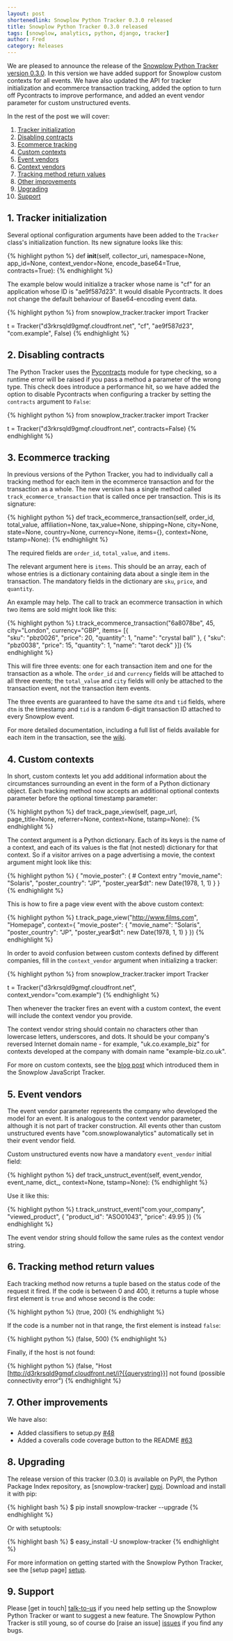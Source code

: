 ```yaml
---
layout: post
shortenedlink: Snowplow Python Tracker 0.3.0 released
title: Snowplow Python Tracker 0.3.0 released
tags: [snowplow, analytics, python, django, tracker]
author: Fred
category: Releases
---
```


We are pleased to announce the release of the [Snowplow Python Tracker version 0.3.0][repo]. In this version we have added support for Snowplow custom contexts for all events. We have also updated the API for tracker initialization and ecommerce transaction tracking, added the option to turn off Pycontracts to improve performance, and added an event vendor parameter for custom unstructured events.

In the rest of the post we will cover:

1. [Tracker initialization](/blog/2014/04/25/snowplow-python-tracker-0.3.0-released/#tracker-initialization)
2. [Disabling contracts](/blog/2014/04/25/snowplow-python-tracker-0.3.0-released/#contracts)
3. [Ecommerce tracking](/blog/2014/04/25/snowplow-python-tracker-0.3.0-released/#ecommerce)
4. [Custom contexts](/blog/2014/04/25/snowplow-python-tracker-0.3.0-released/#contexts)
5. [Event vendors](/blog/2014/04/25/snowplow-python-tracker-0.3.0-released/#event-vendor)
6. [Context vendors](/blog/2014/04/25/snowplow-python-tracker-0.3.0-released/#context-vendor)
6. [Tracking method return values](/blog/2014/04/25/snowplow-python-tracker-0.3.0-released/#other)
7. [Other improvements](/blog/2014/04/25/snowplow-python-tracker-0.3.0-released/#other)
8. [Upgrading](/blog/2014/04/25/snowplow-python-tracker-0.3.0-released/#upgrading)
9. [Support](/blog/2014/04/25/snowplow-python-tracker-0.3.0-released/#support)

<!--more-->

<h2><a name="tracker-initialization">1. Tracker initialization</a></h2>

Several optional configuration arguments have been added to the `Tracker` class's initialization function. Its new signature looks like this:

{% highlight python %}
def __init__(self, collector_uri,
             namespace=None, app_id=None, context_vendor=None, encode_base64=True, contracts=True):
{% endhighlight %}

The example below would initialize a tracker whose name is "cf" for an application whose ID is "ae9f587d23". It would disable Pycontracts. It does not change the default behaviour of Base64-encoding event data.

{% highlight python %}
from snowplow_tracker.tracker import Tracker

t = Tracker("d3rkrsqld9gmqf.cloudfront.net", "cf", "ae9f587d23", "com.example", False)
{% endhighlight %}

<h2><a name="contracts">2. Disabling contracts</a></h2>

The Python Tracker uses the [Pycontracts][contracts] module for type checking, so a runtime error will be raised if you pass a method a parameter of the wrong type. This check does introduce a performance hit, so we have added the option to disable Pycontracts when configuring a tracker by setting the `contracts` argument to `False`:

{% highlight python %}
from snowplow_tracker.tracker import Tracker

t = Tracker("d3rkrsqld9gmqf.cloudfront.net", contracts=False)
{% endhighlight %}

<h2><a name="ecommerce">3. Ecommerce tracking</a></h2>

In previous versions of the Python Tracker, you had to individually call a tracking method for each item in the ecommerce transaction and for the transaction as a whole. The new version has a single method called `track_ecommerce_transaction` that is called once per transaction. This is its signature:

{% highlight python %}
def track_ecommerce_transaction(self, order_id, total_value,
                                affiliation=None, tax_value=None, shipping=None,
                                city=None, state=None, country=None, currency=None,
                                items={},
                                context=None, tstamp=None):
{% endhighlight %}

The required fields are `order_id`, `total_value`, and `items`.

The relevant argument here is `items`. This should be an array, each of whose entries is a dictionary containing data about a single item in the transaction. The mandatory fields in the dictionary are `sku`, `price`, and `quantity`.

An example may help. The call to track an ecommerce transaction in which two items are sold might look like this:

{% highlight python %}
t.track_ecommerce_transaction("6a8078be", 45, city="London", currency="GBP", items=
    [{  
        "sku": "pbz0026",
        "price": 20,
        "quantity": 1,
        "name": "crystal ball"
    },
    {
        "sku": "pbz0038",
        "price": 15,
        "quantity": 1,
        "name": "tarot deck"
    }])
{% endhighlight %}             

This will fire three events: one for each transaction item and one for the transaction as a whole. The `order_id` and `currency` fields will be attached to all three events; the `total_value` and `city` fields will only be attached to the transaction event, not the transaction item events.

The three events are guaranteed to have the same `dtm` and `tid` fields, where `dtm` is the timestamp and `tid` is a random 6-digit transaction ID attached to every Snowplow event.

For more detailed documentation, including a full list of fields available for each item in the transaction, see the [wiki][wiki].

<h2><a name="contexts">4. Custom contexts</a></h2>

In short, custom contexts let you add additional information about the circumstances surrounding an event in the form of a Python dictionary object. Each tracking method now accepts an additional optional contexts parameter before the optional timestamp parameter:

{% highlight python %}
def track_page_view(self, page_url, page_title=None, referrer=None, context=None, tstamp=None):
{% endhighlight %}

The context argument is a Python dictionary. Each of its keys is the name of a context, and each of its values is the flat (not nested) dictionary for that context. So if a visitor arrives on a page advertising a movie, the context argument might look like this: 

{% highlight python %}
{ 
    "movie_poster": {          # Context entry
        "movie_name": "Solaris",
        "poster_country": "JP",
        "poster_year$dt": new Date(1978, 1, 1)
    }
}
{% endhighlight %}

This is how to fire a page view event with the above custom context:

{% highlight python %}
t.track_page_view("http://www.films.com", "Homepage", context={ 
    "movie_poster": {
        "movie_name": "Solaris",
        "poster_country": "JP",
        "poster_year$dt": new Date(1978, 1, 1)
    }
})
{% endhighlight %}

In order to avoid confusion between custom contexts defined by different companies, fill in the `context_vendor` argument when initializing a tracker:

{% highlight python %}
from snowplow_tracker.tracker import Tracker

t = Tracker("d3rkrsqld9gmqf.cloudfront.net", context_vendor="com.example")
{% endhighlight %}

Then whenever the tracker fires an event with a custom context, the event will include the context vendor you provide.

The context vendor string should contain no characters other than lowercase letters, underscores, and dots. It should be your company's reversed Internet domain name - for example, "uk.co.example_biz" for contexts developed at the company with domain name "example-biz.co.uk".

For more on custom contexts, see the [blog post][contexts] which introduced them in the Snowplow JavaScript Tracker.

<h2><a name="event-vendor">5. Event vendors</a></h2>

The event vendor parameter represents the company who developed the model for an event. It is analogous to the context vendor parameter, although it is not part of tracker construction. All events other than custom unstructured events have "com.snowplowanalytics" automatically set in their event vendor field.

Custom unstructured events now have a mandatory `event_vendor` initial field:

{% highlight python %}
def track_unstruct_event(self, event_vendor, event_name, dict_, context=None, tstamp=None):
{% endhighlight %}

Use it like this:

{% highlight python %}
t.track_unstruct_event("com.your_company", "viewed_product",  {
	"product_id": "ASO01043",
	"price": 49.95
})
{% endhighlight %}

The event vendor string should follow the same rules as the context vendor string.

<h2><a name="return">6. Tracking method return values</a></h2>

Each tracking method now returns a tuple based on the status code of the request it fired. If the code is between 0 and 400, it returns a tuple whose first element is `true` and whose second is the code:

{% highlight python %}
(true, 200)
{% endhighlight %}

If the code is a number not in that range, the first element is instead `false`:

{% highlight python %}
(false, 500)
{% endhighlight %}

Finally, if the host is not found:

{% highlight python %}
(false, "Host [http://d3rkrsqld9gmqf.cloudfront.net/i?{{querystring}}] not found (possible connectivity error")
{% endhighlight %}

<h2><a name="other">7. Other improvements </a></h2>

We have also:

* Added classifiers to setup.py [#48][48]
* Added a coveralls code coverage button to the README [#63][63]

<h2><a name="upgrading">8. Upgrading</a></h2>

The release version of this tracker (0.3.0) is available on PyPI, the Python Package Index repository, as [snowplow-tracker] [pypi]. Download and install it with pip:

{% highlight bash %}
$ pip install snowplow-tracker --upgrade
{% endhighlight %}

Or with setuptools:

{% highlight bash %}
$ easy_install -U snowplow-tracker
{% endhighlight %}

For more information on getting started with the Snowplow Python Tracker, see the [setup page] [setup].

<h2><a name="support">9. Support</a></h2>

Please [get in touch] [talk-to-us] if you need help setting up the Snowplow Python Tracker or want to suggest a new feature. The Snowplow Python Tracker is still young, so of course do [raise an issue] [issues] if you find any bugs.

[48]: https://github.com/snowplow/snowplow-python-tracker/issues/48
[63]: https://github.com/snowplow/snowplow-python-tracker/issues/63

[repo]: https://github.com/snowplow/snowplow-python-tracker
[contracts]: https://github.com/AndreaCensi/contracts
[wiki]: https://github.com/snowplow/snowplow/wiki/Python-Tracker
[contexts]: http://snowplowanalytics.com/blog/2014/01/27/snowplow-javascript-tracker-0.13.0-released-with-custom-contexts/#contexts
[pypi]: https://pypi.python.org/pypi/snowplow-tracker/0.3.0
[setup]: https://github.com/snowplow/snowplow/wiki/Python-tracker-setup
[talk-to-us]: https://github.com/snowplow/snowplow/wiki/Talk-to-us
[issues]: https://github.com/snowplow/snowplow/issues
